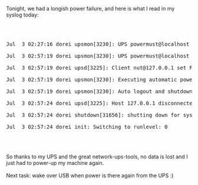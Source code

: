 <html><body><p>Tonight, we had a longish power failure, and here is what I read in my syslog today:<br>
<br>
</p><pre><br>
Jul  3 02:27:16 dorei upsmon[3230]: UPS powermust@localhost on battery<br>
Jul  3 02:57:19 dorei upsmon[3230]: UPS powermust@localhost battery is low<br>
Jul  3 02:57:19 dorei upsd[3225]: Client nut@127.0.0.1 set FSD on UPS [powermust]<br>
Jul  3 02:57:19 dorei upsmon[3230]: Executing automatic power-fail shutdown<br>
Jul  3 02:57:19 dorei upsmon[3230]: Auto logout and shutdown proceeding<br>
Jul  3 02:57:24 dorei upsd[3225]: Host 127.0.0.1 disconnected (read failure)<br>
Jul  3 02:57:24 dorei shutdown[31656]: shutting down for system halt<br>
Jul  3 02:57:24 dorei init: Switching to runlevel: 0<br>
</pre><br>
<br>
So thanks to my UPS and the great network-ups-tools, no data is lost and I just had to power-up my machine again.<br>
<br>
Next task: wake over USB when power is there again from the UPS :)</body></html>
